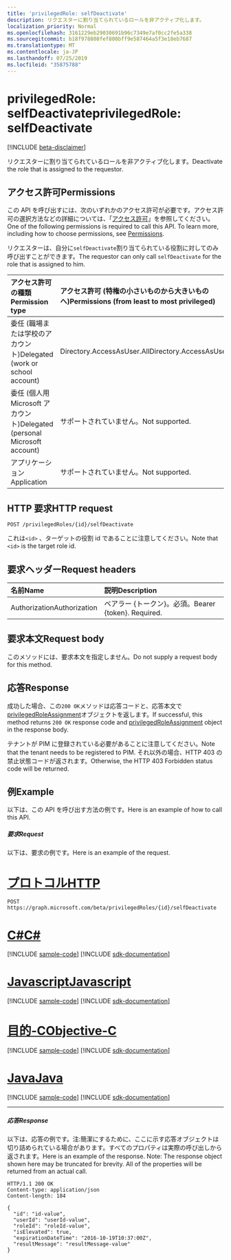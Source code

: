 ```yaml
---
title: 'privilegedRole: selfDeactivate'
description: リクエスターに割り当てられているロールを非アクティブ化します。
localization_priority: Normal
ms.openlocfilehash: 3161229eb29030691b96c7349e7af0cc2fe5a338
ms.sourcegitcommit: b18f978808fef800bff9e587464a5f3e18eb7687
ms.translationtype: MT
ms.contentlocale: ja-JP
ms.lasthandoff: 07/25/2019
ms.locfileid: "35875788"
---
```

# <a name="privilegedrole-selfdeactivate"></a><span data-ttu-id="a21b2-103">privilegedRole: selfDeactivate</span><span class="sxs-lookup"><span data-stu-id="a21b2-103">privilegedRole: selfDeactivate</span></span>

[!INCLUDE [beta-disclaimer](../../includes/beta-disclaimer.md)]

<span data-ttu-id="a21b2-104">リクエスターに割り当てられているロールを非アクティブ化します。</span><span class="sxs-lookup"><span data-stu-id="a21b2-104">Deactivate the role that is assigned to the requestor.</span></span>
## <a name="permissions"></a><span data-ttu-id="a21b2-105">アクセス許可</span><span class="sxs-lookup"><span data-stu-id="a21b2-105">Permissions</span></span>
<span data-ttu-id="a21b2-p101">この API を呼び出すには、次のいずれかのアクセス許可が必要です。アクセス許可の選択方法などの詳細については、「[アクセス許可](/graph/permissions-reference)」を参照してください。</span><span class="sxs-lookup"><span data-stu-id="a21b2-p101">One of the following permissions is required to call this API. To learn more, including how to choose permissions, see [Permissions](/graph/permissions-reference).</span></span>

<span data-ttu-id="a21b2-108">リクエスターは、自分に```selfDeactivate```割り当てられている役割に対してのみ呼び出すことができます。</span><span class="sxs-lookup"><span data-stu-id="a21b2-108">The requestor can only call ```selfDeactivate``` for the role that is assigned to him.</span></span> 

|<span data-ttu-id="a21b2-109">アクセス許可の種類</span><span class="sxs-lookup"><span data-stu-id="a21b2-109">Permission type</span></span>      | <span data-ttu-id="a21b2-110">アクセス許可 (特権の小さいものから大きいものへ)</span><span class="sxs-lookup"><span data-stu-id="a21b2-110">Permissions (from least to most privileged)</span></span>              |
|:--------------------|:---------------------------------------------------------|
|<span data-ttu-id="a21b2-111">委任 (職場または学校のアカウント)</span><span class="sxs-lookup"><span data-stu-id="a21b2-111">Delegated (work or school account)</span></span> | <span data-ttu-id="a21b2-112">Directory.AccessAsUser.All</span><span class="sxs-lookup"><span data-stu-id="a21b2-112">Directory.AccessAsUser.All</span></span>    |
|<span data-ttu-id="a21b2-113">委任 (個人用 Microsoft アカウント)</span><span class="sxs-lookup"><span data-stu-id="a21b2-113">Delegated (personal Microsoft account)</span></span> | <span data-ttu-id="a21b2-114">サポートされていません。</span><span class="sxs-lookup"><span data-stu-id="a21b2-114">Not supported.</span></span>    |
|<span data-ttu-id="a21b2-115">アプリケーション</span><span class="sxs-lookup"><span data-stu-id="a21b2-115">Application</span></span> | <span data-ttu-id="a21b2-116">サポートされていません。</span><span class="sxs-lookup"><span data-stu-id="a21b2-116">Not supported.</span></span> |

## <a name="http-request"></a><span data-ttu-id="a21b2-117">HTTP 要求</span><span class="sxs-lookup"><span data-stu-id="a21b2-117">HTTP request</span></span>
<!-- { "blockType": "ignored" } -->
```http
POST /privilegedRoles/{id}/selfDeactivate
```

<span data-ttu-id="a21b2-118">これは``<id>`` 、ターゲットの役割 id であることに注意してください。</span><span class="sxs-lookup"><span data-stu-id="a21b2-118">Note that ``<id>`` is the target role id.</span></span>
## <a name="request-headers"></a><span data-ttu-id="a21b2-119">要求ヘッダー</span><span class="sxs-lookup"><span data-stu-id="a21b2-119">Request headers</span></span>
| <span data-ttu-id="a21b2-120">名前</span><span class="sxs-lookup"><span data-stu-id="a21b2-120">Name</span></span>       | <span data-ttu-id="a21b2-121">説明</span><span class="sxs-lookup"><span data-stu-id="a21b2-121">Description</span></span>|
|:---------------|:----------|
| <span data-ttu-id="a21b2-122">Authorization</span><span class="sxs-lookup"><span data-stu-id="a21b2-122">Authorization</span></span>  | <span data-ttu-id="a21b2-p102">ベアラー {トークン}。必須。</span><span class="sxs-lookup"><span data-stu-id="a21b2-p102">Bearer {token}. Required.</span></span> |

## <a name="request-body"></a><span data-ttu-id="a21b2-125">要求本文</span><span class="sxs-lookup"><span data-stu-id="a21b2-125">Request body</span></span>
<span data-ttu-id="a21b2-126">このメソッドには、要求本文を指定しません。</span><span class="sxs-lookup"><span data-stu-id="a21b2-126">Do not supply a request body for this method.</span></span>

## <a name="response"></a><span data-ttu-id="a21b2-127">応答</span><span class="sxs-lookup"><span data-stu-id="a21b2-127">Response</span></span>

<span data-ttu-id="a21b2-128">成功した場合、この`200 OK`メソッドは応答コードと、応答本文で[privilegedRoleAssignment](../resources/privilegedroleassignment.md)オブジェクトを返します。</span><span class="sxs-lookup"><span data-stu-id="a21b2-128">If successful, this method returns `200 OK` response code and [privilegedRoleAssignment](../resources/privilegedroleassignment.md) object in the response body.</span></span>

<span data-ttu-id="a21b2-129">テナントが PIM に登録されている必要があることに注意してください。</span><span class="sxs-lookup"><span data-stu-id="a21b2-129">Note that the tenant needs to be registered to PIM.</span></span> <span data-ttu-id="a21b2-130">それ以外の場合、HTTP 403 の禁止状態コードが返されます。</span><span class="sxs-lookup"><span data-stu-id="a21b2-130">Otherwise, the HTTP 403 Forbidden status code will be returned.</span></span>
## <a name="example"></a><span data-ttu-id="a21b2-131">例</span><span class="sxs-lookup"><span data-stu-id="a21b2-131">Example</span></span>
<span data-ttu-id="a21b2-132">以下は、この API を呼び出す方法の例です。</span><span class="sxs-lookup"><span data-stu-id="a21b2-132">Here is an example of how to call this API.</span></span>
##### <a name="request"></a><span data-ttu-id="a21b2-133">要求</span><span class="sxs-lookup"><span data-stu-id="a21b2-133">Request</span></span>
<span data-ttu-id="a21b2-134">以下は、要求の例です。</span><span class="sxs-lookup"><span data-stu-id="a21b2-134">Here is an example of the request.</span></span>

# <a name="httptabhttp"></a>[<span data-ttu-id="a21b2-135">プロトコル</span><span class="sxs-lookup"><span data-stu-id="a21b2-135">HTTP</span></span>](#tab/http)
<!-- {
  "blockType": "request",
  "name": "privilegedrole_selfdeactivate"
}-->
```http
POST https://graph.microsoft.com/beta/privilegedRoles/{id}/selfDeactivate
```
# <a name="ctabcsharp"></a>[<span data-ttu-id="a21b2-136">C#</span><span class="sxs-lookup"><span data-stu-id="a21b2-136">C#</span></span>](#tab/csharp)
[!INCLUDE [sample-code](../includes/snippets/csharp/privilegedrole-selfdeactivate-csharp-snippets.md)]
[!INCLUDE [sdk-documentation](../includes/snippets/snippets-sdk-documentation-link.md)]

# <a name="javascripttabjavascript"></a>[<span data-ttu-id="a21b2-137">Javascript</span><span class="sxs-lookup"><span data-stu-id="a21b2-137">Javascript</span></span>](#tab/javascript)
[!INCLUDE [sample-code](../includes/snippets/javascript/privilegedrole-selfdeactivate-javascript-snippets.md)]
[!INCLUDE [sdk-documentation](../includes/snippets/snippets-sdk-documentation-link.md)]

# <a name="objective-ctabobjc"></a>[<span data-ttu-id="a21b2-138">目的-C</span><span class="sxs-lookup"><span data-stu-id="a21b2-138">Objective-C</span></span>](#tab/objc)
[!INCLUDE [sample-code](../includes/snippets/objc/privilegedrole-selfdeactivate-objc-snippets.md)]
[!INCLUDE [sdk-documentation](../includes/snippets/snippets-sdk-documentation-link.md)]

# <a name="javatabjava"></a>[<span data-ttu-id="a21b2-139">Java</span><span class="sxs-lookup"><span data-stu-id="a21b2-139">Java</span></span>](#tab/java)
[!INCLUDE [sample-code](../includes/snippets/java/privilegedrole-selfdeactivate-java-snippets.md)]
[!INCLUDE [sdk-documentation](../includes/snippets/snippets-sdk-documentation-link.md)]

---


##### <a name="response"></a><span data-ttu-id="a21b2-140">応答</span><span class="sxs-lookup"><span data-stu-id="a21b2-140">Response</span></span>
<span data-ttu-id="a21b2-p104">以下は、応答の例です。注:簡潔にするために、ここに示す応答オブジェクトは切り詰められている場合があります。すべてのプロパティは実際の呼び出しから返されます。</span><span class="sxs-lookup"><span data-stu-id="a21b2-p104">Here is an example of the response. Note: The response object shown here may be truncated for brevity. All of the properties will be returned from an actual call.</span></span>
<!-- {
  "blockType": "response",
  "truncated": true,
  "@odata.type": "microsoft.graph.privilegedRoleAssignment"
} -->
```http
HTTP/1.1 200 OK
Content-type: application/json
Content-length: 184

{
  "id": "id-value",
  "userId": "userId-value",
  "roleId": "roleId-value",
  "isElevated": true,
  "expirationDateTime": "2016-10-19T10:37:00Z",
  "resultMessage": "resultMessage-value"
}
```

<!-- uuid: 8fcb5dbc-d5aa-4681-8e31-b001d5168d79
2015-10-25 14:57:30 UTC -->
<!--
{
  "type": "#page.annotation",
  "description": "privilegedRole: selfDeactivate",
  "keywords": "",
  "section": "documentation",
  "tocPath": "",
  "suppressions": [
  ]
}
-->
